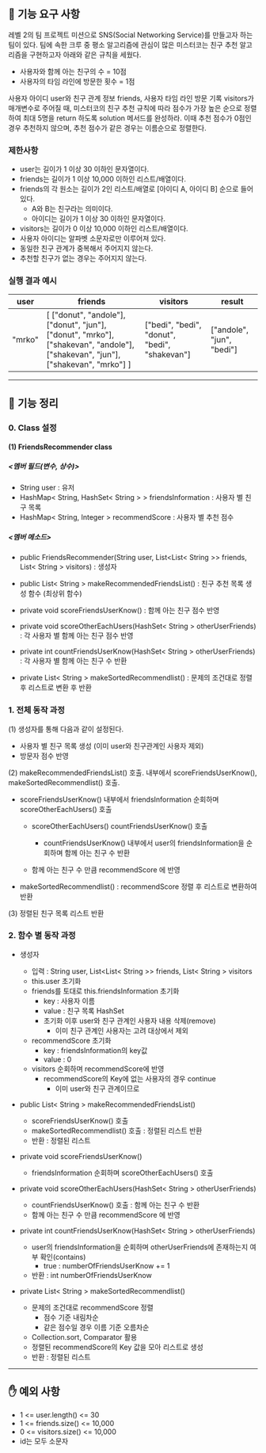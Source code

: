 ## 🚀 기능 요구 사항

레벨 2의 팀 프로젝트 미션으로 SNS(Social Networking Service)를 만들고자 하는 팀이 있다. 팀에 속한 크루 중 평소 알고리즘에 관심이 많은 미스터코는 친구 추천 알고리즘을 구현하고자 아래와 같은 규칙을 세웠다.

- 사용자와 함께 아는 친구의 수 = 10점 
- 사용자의 타임 라인에 방문한 횟수 = 1점

사용자 아이디 user와 친구 관계 정보 friends, 사용자 타임 라인 방문 기록 visitors가 매개변수로 주어질 때, 미스터코의 친구 추천 규칙에 따라 점수가 가장 높은 순으로 정렬하여 최대 5명을 return 하도록 solution 메서드를 완성하라. 이때 추천 점수가 0점인 경우 추천하지 않으며, 추천 점수가 같은 경우는 이름순으로 정렬한다.

### 제한사항

- user는 길이가 1 이상 30 이하인 문자열이다.
- friends는 길이가 1 이상 10,000 이하인 리스트/배열이다.
- friends의 각 원소는 길이가 2인 리스트/배열로 [아이디 A, 아이디 B] 순으로 들어있다.
  - A와 B는 친구라는 의미이다.
  - 아이디는 길이가 1 이상 30 이하인 문자열이다.
- visitors는 길이가 0 이상 10,000 이하인 리스트/배열이다.
- 사용자 아이디는 알파벳 소문자로만 이루어져 있다.
- 동일한 친구 관계가 중복해서 주어지지 않는다.
- 추천할 친구가 없는 경우는 주어지지 않는다.

### 실행 결과 예시

| user | friends | visitors | result |
| --- | --- | --- | --- |
| "mrko" | [ ["donut", "andole"], ["donut", "jun"], ["donut", "mrko"], ["shakevan", "andole"], ["shakevan", "jun"], ["shakevan", "mrko"] ] | ["bedi", "bedi", "donut", "bedi", "shakevan"] | ["andole", "jun", "bedi"] |


---
## 📄 기능 정리

### 0. Class 설정

#### (1) FriendsRecommender class

##### <멤버 필드(변수, 상수)>

- String user : 유저
- HashMap< String, HashSet< String > > friendsInformation : 사용자 별 친구 목록
- HashMap< String, Integer > recommendScore : 사용자 별 추천 점수

##### <멤버 메소드>

- public FriendsRecommender(String user, List<List< String >> friends, List< String > visitors) : 생성자

- public List< String > makeRecommendedFriendsList() : 친구 추천 목록 생성 함수 (최상위 함수)

- private void scoreFriendsUserKnow() : 함께 아는 친구 점수 반영

- private void scoreOtherEachUsers(HashSet< String > otherUserFriends) : 각 사용자 별 함께 아는 친구 점수 반영

- private int countFriendsUserKnow(HashSet< String > otherUserFriends) : 각 사용자 별 함께 아는 친구 수 반환

- private List< String > makeSortedRecommendlist() : 문제의 조건대로 정렬 후 리스트로 변환 후 반환



### 1. 전체 동작 과정

(1) 생성자를 통해 다음과 같이 설정된다.

- 사용자 별 친구 목록 생성 (이미 user와 친구관계인 사용자 제외)
- 방문자 점수 반영

(2) makeRecommendedFriendsList() 호출. 내부에서 scoreFriendsUserKnow(), makeSortedRecommendlist() 호출.

- scoreFriendsUserKnow() 내부에서 friendsInformation 순회하며 scoreOtherEachUsers() 호출

    - scoreOtherEachUsers() countFriendsUserKnow() 호출
        - countFriendsUserKnow() 내부에서 user의 friendsInformation을 순회하며 함께 아는 친구 수 반환

    - 함께 아는 친구 수 만큼 recommendScore 에 반영

- makeSortedRecommendlist() : recommendScore 정렬 후 리스트로 변환하여 반환

(3) 정렬된 친구 목록 리스트 반환



### 2. 함수 별 동작 과정

- 생성자
    - 입력 : String user, List<List< String >> friends, List< String > visitors
    - this.user 초기화
    - friends를 토대로 this.friendsInformation 초기화
        - key : 사용자 이름
        - value : 친구 목록 HashSet
        - 초기화 이후 user와 친구 관계인 사용자 내용 삭제(remove)
            - 이미 친구 관계인 사용자는 고려 대상에서 제외
    - recommendScore 초기화
        - key : friendsInformation의 key값
        - value : 0
    - visitors 순회하며 recommendScore에 반영
        - recommendScore의 Key에 없는 사용자의 경우 continue
            - 이미 user와 친구 관계이므로



- public List< String > makeRecommendedFriendsList()
    - scoreFriendsUserKnow() 호출
    - makeSortedRecommendlist() 호출 : 정렬된 리스트 반환
    - 반환 : 정렬된 리스트



- private void scoreFriendsUserKnow()
    - friendsInformation 순회하며 scoreOtherEachUsers() 호출



- private void scoreOtherEachUsers(HashSet< String > otherUserFriends)
    - countFriendsUserKnow() 호출 : 함께 아는 친구 수 반환
    - 함께 아는 친구 수 만큼 recommendScore 에 반영



- private int countFriendsUserKnow(HashSet< String > otherUserFriends)
    - user의 friendsInformation을 순회하며 otherUserFriends에 존재하는지 여부 확인(contains)
        - true : numberOfFriendsUserKnow += 1
    - 반환 : int numberOfFriendsUserKnow



- private List< String > makeSortedRecommendlist()
    - 문제의 조건대로 recommendScore 정렬 
      - 점수 기준 내림차순
      - 같은 점수일 경우 이름 기준 오름차순
    - Collection.sort, Comparator 활용
    - 정렬된 recommendScore의 Key 값을 모아 리스트로 생성
    - 반환 : 정렬된 리스트





------

## ✋ 예외 사항

- 1 <= user.length() <= 30
- 1 <= friends.size() <= 10,000
- 0 <= visitors.size() <= 10,000
- id는 모두 소문자

